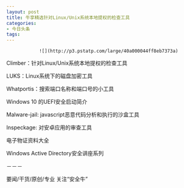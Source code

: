 ```yaml
---
layout: post
title: 牛享精选针对Linux/Unix系统本地提权的检查工具
categories:
- 今日头条
tags:
---
```

				![](http://p3.pstatp.com/large/40a000044ff8eb7373a)

Climber：针对Linux/Unix系统本地提权的检查工具

LUKS：Linux系统下的磁盘加密工具

Whatportis：搜索端口名称和端口号的小工具

Windows 10 的UEFI安全启动简介 

Malware-jail: javascript恶意代码分析和执行的沙盒工具

Inspeckage: 对安卓应用的审查工具

电子物证资料大全

Windows Active Directory安全讲座系列

－－－

要闻/干货/原创/专业 关注“安全牛”